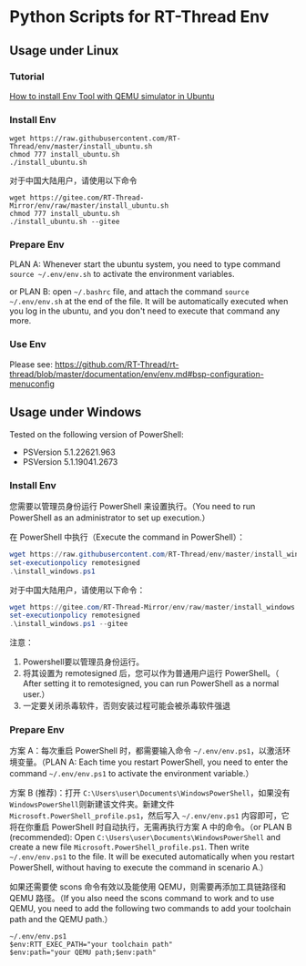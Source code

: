 # Python Scripts for RT-Thread Env

## Usage under Linux

### Tutorial

[How to install Env Tool with QEMU simulator in Ubuntu](https://github.com/RT-Thread/rt-thread/blob/master/documentation/quick-start/quick_start_qemu/quick_start_qemu_linux.md)

### Install Env

```
wget https://raw.githubusercontent.com/RT-Thread/env/master/install_ubuntu.sh
chmod 777 install_ubuntu.sh
./install_ubuntu.sh
```

对于中国大陆用户，请使用以下命令
```
wget https://gitee.com/RT-Thread-Mirror/env/raw/master/install_ubuntu.sh
chmod 777 install_ubuntu.sh
./install_ubuntu.sh --gitee
```

### Prepare Env

PLAN A: Whenever start the ubuntu system, you need to type command `source ~/.env/env.sh` to activate the environment variables.

or PLAN B: open `~/.bashrc` file, and attach the command `source ~/.env/env.sh` at the end of the file. It will be automatically executed when you log in the ubuntu, and you don't need to execute that command any more.
### Use Env

Please see: https://github.com/RT-Thread/rt-thread/blob/master/documentation/env/env.md#bsp-configuration-menuconfig

## Usage under Windows

Tested on the following version of PowerShell:

- PSVersion                      5.1.22621.963
- PSVersion                      5.1.19041.2673

### Install Env

您需要以管理员身份运行 PowerShell 来设置执行。（You need to run PowerShell as an administrator to set up execution.）

在 PowerShell 中执行（Execute the command in PowerShell）：

```powershell
wget https://raw.githubusercontent.com/RT-Thread/env/master/install_windows.ps1 -O install_windows.ps1
set-executionpolicy remotesigned
.\install_windows.ps1
```

对于中国大陆用户，请使用以下命令：

```powershell
wget https://gitee.com/RT-Thread-Mirror/env/raw/master/install_windows.ps1 -O install_windows.ps1
set-executionpolicy remotesigned
.\install_windows.ps1 --gitee
```

注意：
1. Powershell要以管理员身份运行。
2. 将其设置为 remotesigned 后，您可以作为普通用户运行 PowerShell。（ After setting it to remotesigned, you can run PowerShell as a normal user.）
3. 一定要关闭杀毒软件，否则安装过程可能会被杀毒软件强退

### Prepare Env

方案 A：每次重启 PowerShell 时，都需要输入命令 `~/.env/env.ps1`，以激活环境变量。（PLAN A: Each time you restart PowerShell, you need to enter the command `~/.env/env.ps1` to activate the environment variable.）

方案 B (推荐)：打开 `C:\Users\user\Documents\WindowsPowerShell`，如果没有`WindowsPowerShell`则新建该文件夹。新建文件 `Microsoft.PowerShell_profile.ps1`，然后写入 `~/.env/env.ps1` 内容即可，它将在你重启 PowerShell 时自动执行，无需再执行方案 A 中的命令。（or PLAN B (recommended): Open `C:\Users\user\Documents\WindowsPowerShell` and create a new file `Microsoft.PowerShell_profile.ps1`. Then write `~/.env/env.ps1` to the file. It will be executed automatically when you restart PowerShell, without having to execute the command in scenario A.）

如果还需要使 scons 命令有效以及能使用 QEMU，则需要再添加工具链路径和 QEMU 路径。（If you also need the scons command to work and to use QEMU, you need to add the following two commands to add your toolchain path and the QEMU path.）

```
~/.env/env.ps1
$env:RTT_EXEC_PATH="your toolchain path"
$env:path="your QEMU path;$env:path"
```
